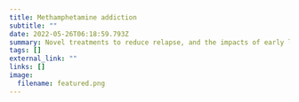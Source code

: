 ```yaml
---
title: Methamphetamine addiction
subtitle: ""
date: 2022-05-26T06:18:59.793Z
summary: Novel treatments to reduce relapse, and the impacts of early life stress
tags: []
external_link: ""
links: []
image:
  filename: featured.png
---
```

